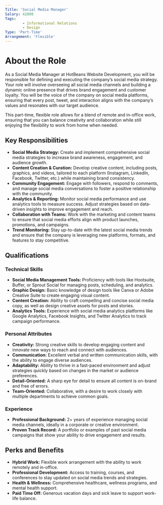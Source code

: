 ```yaml
---
Title: 'Social Media Manager'
Salary: 42000
Tags:
        - Informational Relations
        - Design
Type: 'Part-Time'
Arrangement: 'Flexible'
---
```


# About the Role

As a Social Media Manager at HotBeans Website Development, you will be responsible for defining and executing the company’s social media strategy. Your role will involve overseeing all social media channels and building a dynamic online presence that drives brand engagement and customer loyalty. You will be the voice of the company on social media platforms, ensuring that every post, tweet, and interaction aligns with the company’s values and resonates with our target audience.

This part-time, flexible role allows for a blend of remote and in-office work, ensuring that you can balance creativity and collaboration while still enjoying the flexibility to work from home when needed.

## Key Responsibilities

- **Social Media Strategy:** Create and implement comprehensive social media strategies to increase brand awareness, engagement, and audience growth.
- **Content Creation & Curation:** Develop creative content, including posts, graphics, and videos, tailored to each platform (Instagram, LinkedIn, Facebook, Twitter, etc.) while maintaining brand consistency.
- **Community Engagement:** Engage with followers, respond to comments, and manage social media conversations to foster a positive relationship with the community.
- **Analytics & Reporting:** Monitor social media performance and use analytics tools to measure success. Adjust strategies based on data-driven insights to improve engagement and reach.
- **Collaboration with Teams:** Work with the marketing and content teams to ensure that social media efforts align with product launches, promotions, and campaigns.
- **Trend Monitoring:** Stay up-to-date with the latest social media trends and ensure that the company is leveraging new platforms, formats, and features to stay competitive.

## Qualifications

### Technical Skills

- **Social Media Management Tools:** Proficiency with tools like Hootsuite, Buffer, or Sprout Social for managing posts, scheduling, and analytics.
- **Graphic Design:** Basic knowledge of design tools like Canva or Adobe Creative Suite to create engaging visual content.
- **Content Creation:** Ability to craft compelling and concise social media copy, as well as design creative assets for posts and stories.
- **Analytics Tools:** Experience with social media analytics platforms like Google Analytics, Facebook Insights, and Twitter Analytics to track campaign performance.

### Personal Attributes

- **Creativity:** Strong creative skills to develop engaging content and innovate new ways to reach and connect with audiences.
- **Communication:** Excellent verbal and written communication skills, with the ability to engage diverse audiences.
- **Adaptability:** Ability to thrive in a fast-paced environment and adjust strategies quickly based on changes in the market or audience preferences.
- **Detail-Oriented:** A sharp eye for detail to ensure all content is on-brand and free of errors.
- **Team-Oriented:** Collaborative, with a desire to work closely with multiple departments to achieve common goals.

### Experience

- **Professional Background:** 2+ years of experience managing social media channels, ideally in a corporate or creative environment.
- **Proven Track Record:** A portfolio or examples of past social media campaigns that show your ability to drive engagement and results.

## Perks and Benefits

- **Hybrid Work:** Flexible work arrangement with the ability to work remotely and in-office.
- **Professional Development:** Access to training, courses, and conferences to stay updated on social media trends and strategies.
- **Health & Wellness:** Comprehensive healthcare, wellness programs, and mental health support.
- **Paid Time Off:** Generous vacation days and sick leave to support work-life balance.
